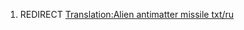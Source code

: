 1.  REDIRECT [Translation:Alien antimatter missile
    txt/ru](Translation:Alien_antimatter_missile_txt/ru "wikilink")